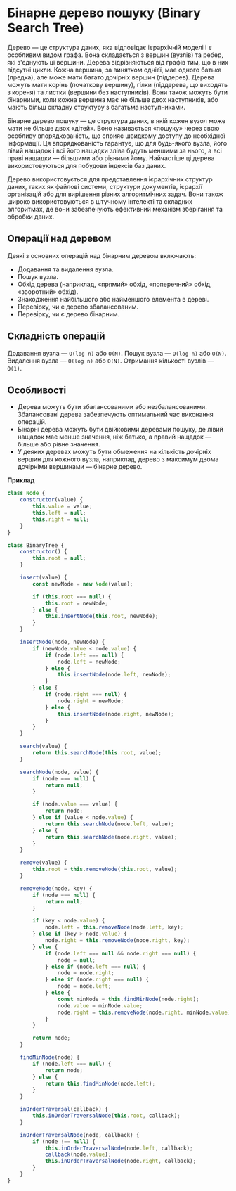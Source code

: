 # Бінарне дерево пошуку (Binary Search Tree)

Дерево — це структура даних, яка відповідає ієрархічній моделі і є особливим видом графа. Вона складається з вершин (вузлів) та ребер, які з'єднують ці вершини. Дерева відрізняються від графів тим, що в них відсутні цикли. Кожна вершина, за винятком однієї, має одного батька (предка), але може мати багато дочірніх вершин (піддерев). Дерева можуть мати корінь (початкову вершину), гілки (піддерева, що виходять з кореня) та листки (вершини без наступників). Вони також можуть бути бінарними, коли кожна вершина має не більше двох наступників, або мають більш складну структуру з багатьма наступниками.

Бінарне дерево пошуку — це структура даних, в якій кожен вузол може мати не більше двох «дітей». Воно називається «пошуку» через свою особливу впорядкованість, що сприяє швидкому доступу до необхідної інформації. Ця впорядкованість гарантує, що для будь-якого вузла, його лівий нащадок і всі його нащадки зліва будуть меншими за нього, а всі праві нащадки — більшими або рівними йому. Найчастіше ці дерева використовуються для побудови індексів баз даних.

Дерево використовується для представлення ієрархічних структур даних, таких як файлові системи, структури документів, ієрархії організацій або для вирішення різних алгоритмічних задач. Вони також широко використовуються в штучному інтелекті та складних алгоритмах, де вони забезпечують ефективний механізм зберігання та обробки даних.

## Операції над деревом

Деякі з основних операцій над бінарним деревом включають:

-   Додавання та видалення вузла.
-   Пошук вузла.
-   Обхід дерева (наприклад, «прямий» обхід, «поперечний» обхід, «зворотний» обхід).
-   Знаходження найбільшого або найменшого елемента в дереві.
-   Перевірку, чи є дерево збалансованим.
-   Перевірку, чи є дерево бінарним.

## Складність операцій

Додавання вузла — `O(log n)` або `O(N)`.
Пошук вузла — `O(log n)` або `O(N)`.
Видалення вузла — `O(log n)` або `O(N)`.
Отримання кількості вузлів — `O(1)`.

## Особливості

-   Дерева можуть бути збалансованими або незбалансованими. Збалансовані дерева забезпечують оптимальний час виконання операцій.
-   Бінарні дерева можуть бути двійковими деревами пошуку, де лівий нащадок має менше значення, ніж батько, а правий нащадок — більше або рівне значення.
-   У деяких деревах можуть бути обмеження на кількість дочірніх вершин для кожного вузла, наприклад, дерево з максимум двома дочірніми вершинами — бінарне дерево.

**Приклад**

```js
class Node {
    constructor(value) {
        this.value = value;
        this.left = null;
        this.right = null;
    }
}

class BinaryTree {
    constructor() {
        this.root = null;
    }

    insert(value) {
        const newNode = new Node(value);

        if (this.root === null) {
            this.root = newNode;
        } else {
            this.insertNode(this.root, newNode);
        }
    }

    insertNode(node, newNode) {
        if (newNode.value < node.value) {
            if (node.left === null) {
                node.left = newNode;
            } else {
                this.insertNode(node.left, newNode);
            }
        } else {
            if (node.right === null) {
                node.right = newNode;
            } else {
                this.insertNode(node.right, newNode);
            }
        }
    }

    search(value) {
        return this.searchNode(this.root, value);
    }

    searchNode(node, value) {
        if (node === null) {
            return null;
        }

        if (node.value === value) {
            return node;
        } else if (value < node.value) {
            return this.searchNode(node.left, value);
        } else {
            return this.searchNode(node.right, value);
        }
    }

    remove(value) {
        this.root = this.removeNode(this.root, value);
    }

    removeNode(node, key) {
        if (node === null) {
            return null;
        }

        if (key < node.value) {
            node.left = this.removeNode(node.left, key);
        } else if (key > node.value) {
            node.right = this.removeNode(node.right, key);
        } else {
            if (node.left === null && node.right === null) {
                node = null;
            } else if (node.left === null) {
                node = node.right;
            } else if (node.right === null) {
                node = node.left;
            } else {
                const minNode = this.findMinNode(node.right);
                node.value = minNode.value;
                node.right = this.removeNode(node.right, minNode.value);
            }
        }

        return node;
    }

    findMinNode(node) {
        if (node.left === null) {
            return node;
        } else {
            return this.findMinNode(node.left);
        }
    }

    inOrderTraversal(callback) {
        this.inOrderTraversalNode(this.root, callback);
    }

    inOrderTraversalNode(node, callback) {
        if (node !== null) {
            this.inOrderTraversalNode(node.left, callback);
            callback(node.value);
            this.inOrderTraversalNode(node.right, callback);
        }
    }
}
```
